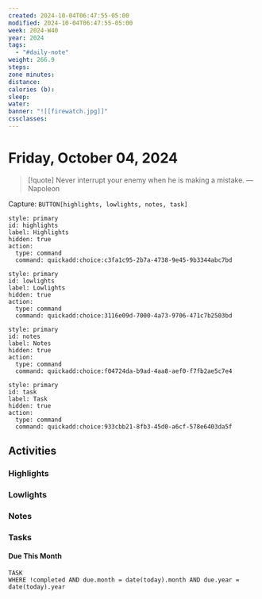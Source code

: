 ```yaml
---
created: 2024-10-04T06:47:55-05:00
modified: 2024-10-04T06:47:55-05:00
week: 2024-W40
year: 2024
tags:
  - "#daily-note"
weight: 266.9
steps: 
zone minutes: 
distance: 
calories (b): 
sleep: 
water: 
banner: "![[firewatch.jpg]]"
cssclasses:
---
```

# Friday, October 04, 2024

> [!quote] Never interrupt your enemy when he is making a mistake.
> — Napoleon

Capture: `BUTTON[highlights, lowlights, notes, task]`

```meta-bind-button
style: primary
id: highlights
label: Highlights
hidden: true
action:
  type: command
  command: quickadd:choice:c3fa1c95-2b7a-4738-9e45-9b3344abc7bd
```

```meta-bind-button
style: primary
id: lowlights
label: Lowlights
hidden: true
action:
  type: command
  command: quickadd:choice:3116e09d-7000-4a73-9706-471c7b2503bd
```

```meta-bind-button
style: primary
id: notes
label: Notes
hidden: true
action:
  type: command
  command: quickadd:choice:f04724da-b9ad-4aa8-aef0-f7fb2ae5c7e4
```

```meta-bind-button
style: primary
id: task
label: Task
hidden: true
action:
  type: command
  command: quickadd:choice:933cbb21-8fb3-45d0-a6cf-578e6403da5f
```

## Activities

### Highlights
 
### Lowlights

### Notes

### Tasks

#### Due This Month

```dataview
TASK
WHERE !completed AND due.month = date(today).month AND due.year = date(today).year
```
